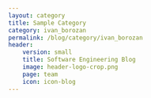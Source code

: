 ```yaml
---
layout: category
title: Sample Category
category: ivan_borozan
permalink: /blog/category/ivan_borozan
header: 
    version: small
    title: Software Engineering Blog
    image: header-logo-crop.png
    page: team
    icon: icon-blog
---
```


